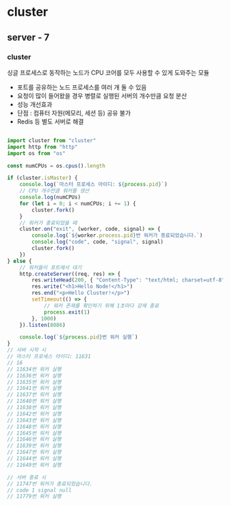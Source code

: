 # cluster

## server - 7

### cluster

싱글 프로세스로 동작하는 노드가 CPU 코어를 모두 사용할 수 있게 도와주는 모듈

- 포트를 공유하는 노드 프로세스를 여러 개 둘 수 있음
- 요청이 많이 들어왔을 경우 병렬로 실행된 서버의 개수만큼 요청 분산
- 성능 개선효과
- 단점 : 컴퓨터 자원(메모리, 세션 등) 공유 불가
- Redis 등 별도 서버로 해결

``` typescript

import cluster from "cluster"
import http from "http"
import os from "os"

const numCPUs = os.cpus().length

if (cluster.isMaster) {
    console.log(`마스터 프로세스 아이디: ${process.pid}`)
    // CPU 개수만큼 워커를 생산
    console.log(numCPUs)
    for (let i = 0; i < numCPUs; i += 1) {
        cluster.fork()
    }
    // 워커가 종료되었을 때
    cluster.on("exit", (worker, code, signal) => {
        console.log(`${worker.process.pid}번 워커가 종료되었습니다.`)
        console.log("code", code, "signal", signal)
        cluster.fork()
    })
} else {
    // 워커들이 포트에서 대기
    http.createServer((req, res) => {
        res.writeHead(200, { "Content-Type": "text/html; charset=utf-8" })
        res.write("<h1>Hello Node!</h1>")
        res.end("<p>Hello Cluster!</p>")
        setTimeout(() => {
            // 워커 존재를 확인하기 위해 1초마다 강제 종료
            process.exit(1)
        }, 1000)
    }).listen(8086)

    console.log(`${process.pid}번 워커 실행`)
}
// 서버 시작 시 
// 마스터 프로세스 아이디: 11631
// 16
// 11634번 워커 실행
// 11636번 워커 실행
// 11635번 워커 실행
// 11641번 워커 실행
// 11637번 워커 실행
// 11640번 워커 실행
// 11638번 워커 실행
// 11642번 워커 실행
// 11643번 워커 실행
// 11648번 워커 실행
// 11645번 워커 실행
// 11646번 워커 실행
// 11639번 워커 실행
// 11647번 워커 실행
// 11644번 워커 실행
// 11649번 워커 실행

// 서버 종료 시 
// 11747번 워커가 종료되었습니다.
// code 1 signal null
// 11779번 워커 실행

```

